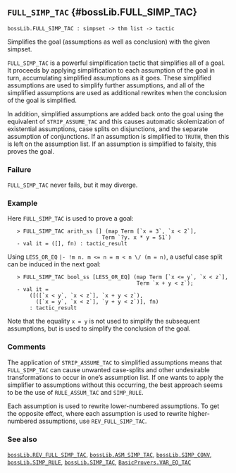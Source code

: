 ## `FULL_SIMP_TAC` {#bossLib.FULL_SIMP_TAC}


```
bossLib.FULL_SIMP_TAC : simpset -> thm list -> tactic
```



Simplifies the goal (assumptions as well as conclusion) with the given
simpset.


`FULL_SIMP_TAC` is a powerful simplification tactic that simplifies
all of a goal.  It proceeds by applying simplification to each
assumption of the goal in turn, accumulating simplified assumptions as
it goes.  These simplified assumptions are used to simplify further
assumptions, and all of the simplified assumptions are used as
additional rewrites when the conclusion of the goal is simplified.

In addition, simplified assumptions are added back onto the goal using
the equivalent of `STRIP_ASSUME_TAC` and this causes automatic
skolemization of existential assumptions, case splits on disjunctions,
and the separate assumption of conjunctions.  If an assumption is
simplified to `TRUTH`, then this is left on the assumption list.  If
an assumption is simplified to falsity, this proves the goal.

### Failure

`FULL_SIMP_TAC` never fails, but it may diverge.

### Example

Here `FULL_SIMP_TAC` is used to prove a goal:
    
       > FULL_SIMP_TAC arith_ss [] (map Term [`x = 3`, `x < 2`],
                                  Term `?y. x * y = 51`)
       - val it = ([], fn) : tactic_result
    
Using `LESS_OR_EQ`
`|- !m n. m <= n = m < n \/ (m = n)`, a
useful case split can be induced in the next goal:
    
       > FULL_SIMP_TAC bool_ss [LESS_OR_EQ] (map Term [`x <= y`, `x < z`],
                                             Term `x + y < z`);
       - val it =
           ([([`x < y`, `x < z`], `x + y < z`),
             ([`x = y`, `x < z`], `y + y < z`)], fn)
           : tactic_result
    
Note that the equality `x = y` is not used to simplify the
subsequent assumptions, but is used to simplify the conclusion of the
goal.

### Comments

The application of `STRIP_ASSUME_TAC` to simplified
assumptions means that `FULL_SIMP_TAC` can cause unwanted case-splits
and other undesirable transformations to occur in one’s assumption
list.  If one wants to apply the simplifier to assumptions without
this occurring, the best approach seems to be the use of
`RULE_ASSUM_TAC` and `SIMP_RULE`.

Each assumption is used to rewrite lower-numbered assumptions.
To get the opposite effect, where
each assumption is used to rewrite higher-numbered assumptions,
use `REV_FULL_SIMP_TAC`.

### See also

[`bossLib.REV_FULL_SIMP_TAC`](#bossLib.REV_FULL_SIMP_TAC), [`bossLib.ASM_SIMP_TAC`](#bossLib.ASM_SIMP_TAC), [`bossLib.SIMP_CONV`](#bossLib.SIMP_CONV), [`bossLib.SIMP_RULE`](#bossLib.SIMP_RULE), [`bossLib.SIMP_TAC`](#bossLib.SIMP_TAC), [`BasicProvers.VAR_EQ_TAC`](#BasicProvers.VAR_EQ_TAC)

